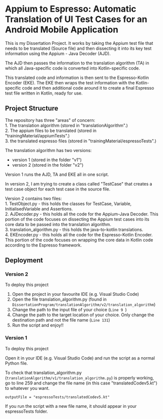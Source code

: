 
# Appium to Espresso: Automatic Translation of UI Test Cases for an Android Mobile Application

This is my Dissertation Project. It works by taking the Appium test file that needs to be translated (Source file) and then dissecting it into its key test information using the Appium - Java Decoder (AJD). 

The AJD then passes the information to the translation algorithm (TA) in which all Java-specific code is converted into Kotlin-specific code. 

This translated code and information is then sent to the Espresso-Kotlin Encoder (EKE). The EKE then wraps the test information with the Kotlin-specific code and then additional code around it to create a final Espresso test file written in Kotlin, ready for use. 



## Project Structure

The repository has three "areas" of concern:   
    1. The translation algorithm (stored in "translationAlgorithm".)  
    2. The appium files to be translated (stored in "trainingMaterial/appiumTests".)   
    3. the translated espresso files (stored in "trainingMaterial/espressoTests".)  

The translation algorithm has two versions:  
- version 1 (stored in the folder "v1")  
- version 2 (stored in the folder "v2")  

Version 1 runs the AJD, TA and EKE all in one script.

In version 2, I am trying to create a class called "TestCase" that creates a test case object for each test case in the source file.

Version 2 contains two files:  
    1. TestObject.py - this holds the classes for TestCase, Variable, InitialisedVariable and Assertions.  
    2. AJDecoder.py - this holds all the code for the Appium-Java Decoder. This portion of the code focuses on dissecting the Appium test cases into its core data to be passed into the translation algorithm.  
    3. translation_algorithm.py - this holds the java-to-kotlin translations.  
    4. EKEncoder.py - this holds all the code for the Espresso-Kotlin Encoder. This portion of the code focuses on wrapping the core data in Kotlin code according to the Espresso framework.   

## Deployment

### Version 2
To deploy this project
1. Open the project in your favourite IDE (e.g. Visual Studio Code)
2. Open the file translation_algorithm.py (found in ```DissertationProgram/translationAlgorithm/v2/translation_algorithm```)
3. Change the path to the input file of your choice (```Line 9 ```)
4. Change the path to the target location of your choice. Only change the destination path and not the file name (```Line 131```)
5. Run the script and enjoy!!

### Version 1
To deploy this project

Open it in your IDE (e.g. Visual Studio Code) and run the script as a normal Python file. 

To check that translation_algorithm.py (```translationAlgorithm/v1/translation_algorithm.py```) is properly working, go to line 259 and change the file name (in this case "translatedCodev5.kt") to whatever you want. 

```
outputFile = "espressoTests/translatedCodev5.kt"
```

If you run the script with a new file name, it should appear in your espressoTests folder. 
